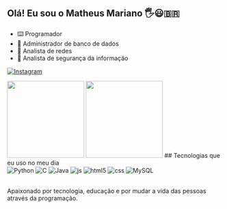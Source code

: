 ## Olá! Eu sou o Matheus Mariano 🖐️😃🇧🇷

- ⌨️ Programador
- 📂 Administrador de banco de dados
- 🔌 Analista de redes
- 🔐 Analista de segurança da informação

[![Instagram](https://img.shields.io/badge/Instagram-E4405F?style=for-the-badge&logo=instagram&logoColor=white)](https://www.instagram.com/7h3us_/)

  <img height="180em" src="https://github-readme-stats.vercel.app/api?username=7h3uz&show_icons=true&theme=dark&count_private=true"/>
  <img height="180em" src="https://github-readme-stats.vercel.app/api/top-langs/?username=7h3uz&layout=compact&langs_count=7&theme=dark"/>
## Tecnologias que eu uso no meu dia

<div style="display: inline_block">
  <img align="center" alt="Python" src="https://img.shields.io/badge/Python-3776AB?style=for-the-badge&logo=python&logoColor=white" />
  <img align="center" alt="C" src="https://img.shields.io/badge/C-00599C?style=for-the-badge&logo=c&logoColor=white" />
  <img align="center" alt="Java" src="https://img.shields.io/badge/Java-ED8B00?style=for-the-badge&logo=java&logoColor=white" />
  <img align="center" alt="js" src="https://img.shields.io/badge/JavaScript-F7DF1E?style=for-the-badge&logo=javascript&logoColor=black" />
  <img align="center" alt="html5" src="https://img.shields.io/badge/HTML5-E34F26?style=for-the-badge&logo=html5&logoColor=white" />
  <img align="center" alt="css" src="https://img.shields.io/badge/CSS3-1572B6?style=for-the-badge&logo=css3&logoColor=white" />
  <img align="center" alt="MySQL" src="https://img.shields.io/badge/MySQL-005C84?style=for-the-badge&logo=mysql&logoColor=white" />
</div><br/>

Apaixonado por tecnologia, educação e por mudar a vida das pessoas através da programação.
